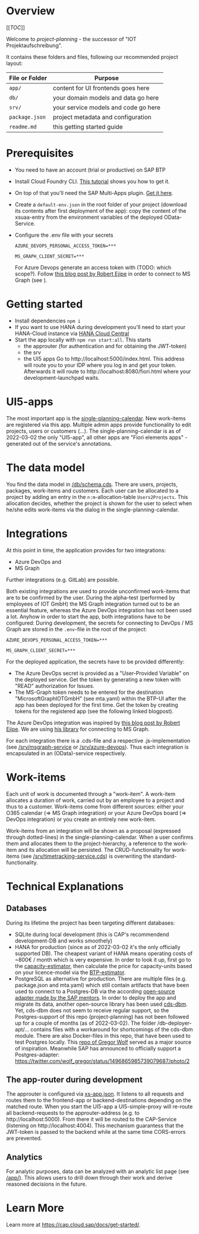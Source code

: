 # Overview

[[_TOC_]]

Welcome to _project-planning_ - the successor of "IOT Projektaufschreibung".

It contains these folders and files, following our recommended project layout:

| File or Folder | Purpose                              |
| -------------- | ------------------------------------ |
| `app/`         | content for UI frontends goes here   |
| `db/`          | your domain models and data go here  |
| `srv/`         | your service models and code go here |
| `package.json` | project metadata and configuration   |
| `readme.md`    | this getting started guide           |

# Prerequisites

- You need to have an account (trial or productive) on SAP BTP
- Install Cloud Foundry CLI. [This tutorial](https://developers.sap.com/tutorials/cp-cf-download-cli.html) shows you how to get it.
- On top of that you'll need the SAP Multi-Apps plugin. [Get it here](https://help.sap.com/products/BTP/65de2977205c403bbc107264b8eccf4b/27f3af39c2584d4ea8c15ba8c282fd75.html).
- Create a `default-env.json` in the root folder of your project (download its contents after first deployment of the app): copy the content of the xsuaa-entry from the environment variables of the deployed OData-Service.
- Configure the .env file with your secrets

  ```dotenv
  AZURE_DEVOPS_PERSONAL_ACCESS_TOKEN=***

  MS_GRAPH_CLIENT_SECRET=***
  ```

  For Azure Devops generate an access token with (TODO: which scope?). Follow [this blog post by Robert Ejipe](https://blogs.sap.com/2020/10/12/consuming-microsoft-365-api-in-the-cloud-application-programming-cap-model/) in order to connect to MS Graph (see ).

# Getting started

- Install dependencies `npm i`
- If you want to use HANA during development you'll need to start your HANA-Cloud instance via [HANA Cloud Central](https://hana-cockpit.cfapps.eu20.hana.ondemand.com/hcs/sap/hana/cloud/index.html#/org/50d59471-be89-4951-b445-af9b039a65d0/space/f9a3b50a-0aa6-4c57-888a-3be68783b304/databases?databaseguid=c6dfb27b-84cf-4c14-a27e-d52239d8a773)
- Start the app locally with `npm run start:all`. This starts
  - the approuter (for authentication and for obtaining the JWT-token)
  - the srv
  - the UI5 apps
    Go to http://localhost:5000/index.html. This address will route you to your IDP where you log in and get your token. Afterwards it will route to http://localhost:8080/fiori.html where your development-launchpad waits.

# UI5-apps

The most important app is the [single-planning-calendar](/app/single-planning-calendar/). New work-items are registered via this app. Multiple admin apps provide functionality to edit projects, users or customers (...). The single-planning-calendar is as of 2022-03-02 the only "UI5-app", all other apps are "Fiori elements apps" - generated out of the service's annotations.

# The data model

You find the data model in [/db/schema.cds](/db/schema.cds). There are users, projects, packages, work-items and customers. Each user can be allocated to a project by adding an entry in the `n:m`-allocation-table `Users2Projects`. This allocation decides, whether the project is shown for the user to select when he/she edits work-items via the dialog in the single-planning-calendar.

# Integrations

At this point in time, the application provides for two integrations:

- Azure DevOps and
- MS Graph

Further integrations (e.g. GitLab) are possible.

Both existing integrations are used to provide unconfirmed work-items that are to be confirmed by the user. During the alpha-test (performed by employees of IOT GmbH) the MS Graph integration turned out to be an essential feature, whereas the Azure DevOps integration has not been used a lot. Anyhow in order to start the app, both integrations have to be configured: During development, the secrets for connecting to DevOps / MS Graph are stored in the `.env`-file in the root of the project:

```dotenv
AZURE_DEVOPS_PERSONAL_ACCESS_TOKEN=***

MS_GRAPH_CLIENT_SECRET=***
```

For the deployed application, the secrets have to be provided differently:

- The Azure DevOps secret is provided as a "User-Provided Variable" on the deployed service. Get the token by generating a new token with "READ" authorization for Issues.
- The MS-Graph token needs to be entered for the destination "MicrosoftGraphIOTGmbH" (see mta.yaml) within the BTP-UI after the app has been deployed for the first time. Get the token by creating tokens for the registered app (see the following linked blogpost).

The Azure DevOps integration was inspired by [this blog post by Robert Ejipe](https://blogs.sap.com/2020/10/12/consuming-microsoft-365-api-in-the-cloud-application-programming-cap-model/). We are using [his library](https://github.com/sapmentors/cds-scp-api) for connecting to MS Graph.

For each integration there is a .cds-file and a respective .js-implementation (see [/srv/msgraph-service](/srv/msgraph-service.cds) or [/srv/azure-devops](/srv/azure-devops.cds)). Thus each integration is encapsulated in an (OData)-service respectively.

# Work-items

Each unit of work is documented through a "work-item". A work-item allocates a duration of work, carried out by an employee to a project and thus to a customer. Work-items come from different sources: either your O365 calendar (=> MS Graph integration) or your Azure DevOps board (=> DevOps integration) or you create an entirely new work-item.

Work-items from an integration will be shown as a proposal (expressed through dotted-lines) in the single-planning-calendar. When a user confirms them and allocates them to the project-hierarchy, a reference to the work-item and its allocation will be persisted. The CRUD-functionality for work-items (see [/srv/timetracking-service.cds](/srv/timetracking-service.cds)) is overwriting the standard-functionality.

# Technical Explanations

## Databases

During its lifetime the project has been targeting different databases:

- SQLite during local development (this is CAP's recommendend development-DB and works smoothely)
- HANA for production (since as of 2022-03-02 it's the only officially supported DB). The cheapest variant of HANA means operating costs of ~800€ / month which is very expensive. In order to look it up, first go to the [capacity-estimator](https://hcsizingestimator.cfapps.eu10.hana.ondemand.com/), then calculate the price for capacity-units based on your licence-model via the [BTP-estimator](https://www.sap.com/products/business-technology-platform/price-list/estimator-tool.html).
- PostgreSQL as alternative for production. There are multiple files (e.g. package.json and mta.yaml) which still contain artifacts that have been used to connect to a Postgres-DB via the according [open-source adapter made by the SAP mentors](https://github.com/sapmentors/cds-pg). In order to deploy the app and migrate its data, another open-source library has been used [cds-dbm](https://github.com/mikezaschka/cds-dbm). Yet, cds-dbm does not seem to receive regular support, so the Postgres-support of this repo (project-planning) has not been followed up for a couple of months (as of 2022-03-02). The folder /db-deployer-apt/... contains files with a workaround for shortcomings of the cds-dbm module.
  There are also Docker-files in this repo, that have been used to test Postgres locally. This [repo of Gregor Wolf](https://github.com/gregorwolf/pg-beershop) served as a major source of inspiration.
  Meanwhile SAP has announced to officially support a Postgres-adapter: https://twitter.com/wolf_gregor/status/1496865985739079687/photo/2

## The app-router during development

The approuter is configured via [xs-app.json](./xs-app.json). It listens to all requests and routes them to the frontend-app or backend-destinations depending on the matched route. When you start the UI5-app a UI5-simple-proxy will re-route all backend-requests to the approuter-address (e.g. to http://localhost:5000). From there it will be routed to the CAP-Service (listening on http://localhost:4004). This mechanism guarantess that the JWT-token is passed to the backend while at the same time CORS-errors are prevented.

## Analytics

For analytic purposes, data can be analyzed with an analytic list page (see [/app/](/app/workitems-alp/)). This allows users to drill down through their work and derive reasoned decisions in the future.

# Learn More

Learn more at https://cap.cloud.sap/docs/get-started/.
